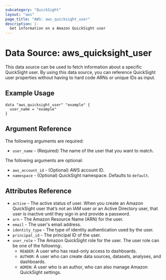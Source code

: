 ```yaml
---
subcategory: "QuickSight"
layout: "aws"
page_title: "AWS: aws_quicksight_user"
description: |-
  Get information on a Amazon QuickSight user
---
```


# Data Source: aws_quicksight_user

This data source can be used to fetch information about a specific
QuickSight user. By using this data source, you can reference QuickSight user
properties without having to hard code ARNs or unique IDs as input.

## Example Usage

```hcl
data "aws_quicksight_user" "example" {
  user_name = "example"
}
```

## Argument Reference

The following arguments are required:

* `user_name` - (Required) The name of the user that you want to match.

The following arguments are optional:

* `aws_account_id` - (Optional) AWS account ID.
* `namespace` - (Optional) QuickSight namespace. Defaults to `default`.

## Attributes Reference

* `active` - The active status of user. When you create an Amazon QuickSight user that’s not an IAM user or an Active Directory user, that user is inactive until they sign in and provide a password.
* `arn` - The Amazon Resource Name (ARN) for the user.
* `email` - The user's email address.
* `identity_type` - The type of identity authentication used by the user.
* `principal_id` - The principal ID of the user.
* `user_role` - The Amazon QuickSight role for the user. The user role can be one of the following:.
    - `READER`: A user who has read-only access to dashboards.
    - `AUTHOR`: A user who can create data sources, datasets, analyses, and dashboards.
    - `ADMIN`: A user who is an author, who can also manage Amazon QuickSight settings.
